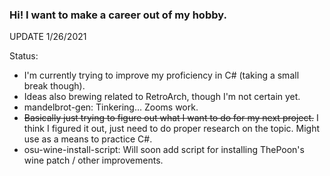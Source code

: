 ### Hi! I want to make a career out of my hobby.

UPDATE 1/26/2021

Status:
- I'm currently trying to improve my proficiency in C# (taking a small break though).
- Ideas also brewing related to RetroArch, though I'm not certain yet.
- mandelbrot-gen: Tinkering... Zooms work.
- ~~Basically just trying to figure out what I want to do for my next project.~~ I think I figured it out, just need to do proper research on the topic. Might use as a means to practice C#.
- osu-wine-install-script: Will soon add script for installing ThePoon's wine patch / other improvements.

<!--
**mrniceguy127/mrniceguy127** is a ✨ _special_ ✨ repository because its `README.md` (this file) appears on your GitHub profile.
-->
